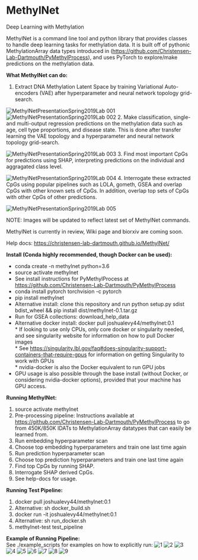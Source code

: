# MethylNet

Deep Learning with Methylation

MethylNet is a command line tool and python library that provides classes to handle deep learning tasks for methylation data. It is built off of pythonic MethylationArray data types introduced in (https://github.com/Christensen-Lab-Dartmouth/PyMethylProcess), and uses PyTorch to explore/make predictions on the methylation data.  

**What MethylNet can do:**  
1. Extract DNA Methylation Latent Space by training Variational Auto-encoders (VAE) after hyperparameter and neural network topology grid-search.  

![MethylNetPresentationSpring2019Lab 001](https://user-images.githubusercontent.com/19698023/55677380-32bb3d00-58b4-11e9-93bd-2cdc669bd6d8.jpeg)
![MethylNetPresentationSpring2019Lab 002](https://user-images.githubusercontent.com/19698023/55677381-32bb3d00-58b4-11e9-92ea-07d437a910e3.jpeg)
2. Make classification, single- and multi-output regression predictions on the methylation data such as age, cell type proportions, and disease state. This is done after transfer learning the VAE topology and a hyperparameter and neural network topology grid-search.  

![MethylNetPresentationSpring2019Lab 003](https://user-images.githubusercontent.com/19698023/55677389-436bb300-58b4-11e9-9bce-30d16bf71db1.jpeg)
3. Find most important CpGs for predictions using SHAP, interpreting predictions on the individual and aggragated class level.  

![MethylNetPresentationSpring2019Lab 004](https://user-images.githubusercontent.com/19698023/55677383-32bb3d00-58b4-11e9-9ecf-ab0eb135c740.jpeg)
4. Interrogate these extracted CpGs using popular pipelines such as LOLA, gometh, GSEA and overlap CpGs with other known sets of CpGs. In addition, overlap top sets of CpGs with other CpGs of other predictions.  

![MethylNetPresentationSpring2019Lab 005](https://user-images.githubusercontent.com/19698023/55677384-32bb3d00-58b4-11e9-9275-ee595fb81e0f.jpeg)

NOTE: Images will be updated to reflect latest set of MethylNet commands.   

MethylNet is currently in review, Wiki page and biorxiv are coming soon.  

Help docs: https://christensen-lab-dartmouth.github.io/MethylNet/  

**Install (Conda highly recommended, though Docker can be used):**
* conda create -n methylnet python=3.6  
* source activate methylnet  
* See install instructions for PyMethylProcess at https://github.com/Christensen-Lab-Dartmouth/PyMethylProcess  
* conda install pytorch torchvision -c pytorch  
* pip install methylnet  
* Alternative install: clone this repository and run python setup.py sdist bdist_wheel && pip install dist/methylnet-0.1.tar.gz   
* Run for GSEA collections: download_help_data   
* Alternative docker install: docker pull joshualevy44/methylnet:0.1     
                * If looking to use only CPUs, only core docker or singularity needed, and see singularity website for information on how to pull Docker images  
                * See https://singularity.lbl.gov/faq#does-singularity-support-containers-that-require-gpus for information on getting Singularity to work with GPUs  
                * nvidia-docker is also the Docker equivalent to run GPU jobs  
* GPU usage is also possible through the base install (without Docker, or considering nvidia-docker options), provided that your machine has GPU access.  

**Running MethylNet:**
1. source activate methylnet  
2. Pre-processing pipeline: Instructions available at https://github.com/Christensen-Lab-Dartmouth/PyMethylProcess to go from 450K/850K IDATs to MethylationArray datatypes that can easily be learned from.  
3. Run embedding hyperparameter scan  
4. Choose top embedding hyperparameters and train one last time again  
5. Run prediction hyperparameter scan  
6. Choose top prediction hyperparameters and train one last time again  
7. Find top CpGs by running SHAP.  
8. Interrogate SHAP derived CpGs.  
9. See help-docs for usage.  

**Running Test Pipeline:**
1. docker pull joshualevy44/methylnet:0.1  
2. Alternative: sh docker_build.sh  
3. docker run -it joshualevy44/methylnet:0.1  
4. Alternative: sh run_docker.sh  
5. methylnet-test test_pipeline  

**Example of Running Pipeline:**  
See ./example_scripts for examples on how to explicitly run:
![1](https://user-images.githubusercontent.com/19698023/55677358-f12a9200-58b3-11e9-8aaf-50536d2afb00.jpeg)
![2](https://user-images.githubusercontent.com/19698023/60547526-f306c480-9ced-11e9-817b-b4566edac22f.jpeg)
![3](https://user-images.githubusercontent.com/19698023/60547527-f306c480-9ced-11e9-9b0e-9ec89e056fa4.jpeg)
![4](https://user-images.githubusercontent.com/19698023/60547528-f306c480-9ced-11e9-9666-161a54a9e237.jpeg)
![5](https://user-images.githubusercontent.com/19698023/60547529-f306c480-9ced-11e9-8267-acb72940729b.jpeg)
![6](https://user-images.githubusercontent.com/19698023/60547530-f306c480-9ced-11e9-9295-31ae3b9c3edf.jpeg)
![7](https://user-images.githubusercontent.com/19698023/60547531-f306c480-9ced-11e9-9ddc-4c8c60853445.jpeg)
![8](https://user-images.githubusercontent.com/19698023/60547532-f306c480-9ced-11e9-8380-643b0e548d20.jpeg)
![9](https://user-images.githubusercontent.com/19698023/60547533-f306c480-9ced-11e9-84c6-2530018d7871.jpeg)
